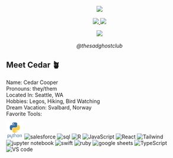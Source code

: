 <p align="center">
<img src="https://capsule-render.vercel.app/api?type=waving&color=0:73889e,100:375575&text=⛈%20Hey%20There%20⭐&fontColor=d7dde3&animation=fadeIn&height=100" />
</p>
<p align="center">
<a href="https://www.linkedin.com/in/cedar-cooper/" >
<img height="50" src="https://cdn2.iconfinder.com/data/icons/social-aquiocons/512/Aquicon-Linkedin.png" />
</a>
<a href="https://public.tableau.com/app/profile/cedar.cooper" >
<img height="50" src="https://cdn2.iconfinder.com/data/icons/mixd/512/3_tableau-256.png" />
</a>
</p>
<p align="center">
<img height="450" src="https://pbs.twimg.com/media/Ft1g6b6XsAA_wvG?format=jpg&name=small" />
<p align="center"><i>@thesadghostclub</i></p>
</p>

<h2>Meet Cedar 🪴</h2>

Name: Cedar Cooper<br />
Pronouns: they/them<br />
Located In: Seattle, WA<br />
Hobbies: Legos, Hiking, Bird Watching<br /> 
Dream Vacation: Svalbard, Norway<br />
Favorite Tools: <p align="left">
<img src="https://raw.githubusercontent.com/devicons/devicon/master/icons/python/python-original-wordmark.svg" alt="python" width="45" height="45" />
<img src="https://cdn.jsdelivr.net/gh/devicons/devicon/icons/salesforce/salesforce-original.svg" alt="salesforce" height="45"  width="45" />
<img src="https://cdn3.iconfinder.com/data/icons/file-extension-11/512/sql-file-extension-format-digital-256.png" alt="sql" width="45" height="45" />
<img src="https://cdn.jsdelivr.net/gh/devicons/devicon/icons/r/r-original.svg" alt="R" height="45"  width="45" />
<img src="https://cdn.jsdelivr.net/gh/devicons/devicon/icons/javascript/javascript-original.svg" alt="JavaScript" height="45"  width="45"/>
<img src="https://cdn.jsdelivr.net/gh/devicons/devicon/icons/react/react-original-wordmark.svg" alt="React" height="45"  width="45"/>
<img src="https://cdn.jsdelivr.net/gh/devicons/devicon/icons/tailwindcss/tailwindcss-plain.svg" alt="Tailwind" height="45" width="45" />
<img src="https://cdn.jsdelivr.net/gh/devicons/devicon/icons/jupyter/jupyter-original-wordmark.svg" alt="jupyter notebook" height="45"  width="45"/>
<img src="https://cdn.jsdelivr.net/gh/devicons/devicon/icons/swift/swift-original.svg" alt="swift" height="45" wdith="45" />
<img src="https://cdn.jsdelivr.net/gh/devicons/devicon/icons/ruby/ruby-plain.svg" alt="ruby" height="45" width="45" />
<img src="https://cdn2.iconfinder.com/data/icons/logos-brands-4/24/logo_brand_brands_logos_google_sheets-256.png" alt="google sheets" height="45" width="45" />
<img src="https://cdn.jsdelivr.net/gh/devicons/devicon/icons/typescript/typescript-original.svg" alt="TypeScript" height="45"  width="45"/>
<img src="https://cdn.jsdelivr.net/gh/devicons/devicon/icons/vscode/vscode-original.svg" alt="VS code" height="45"  width="45"/>
</p>
          
          
          
          
          
